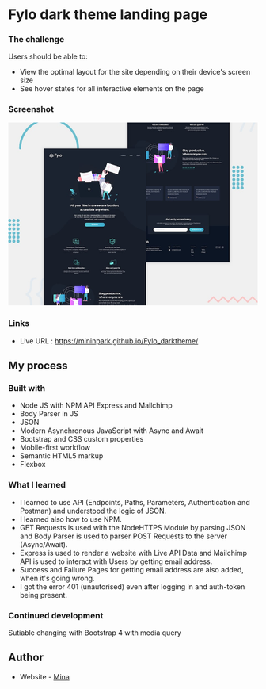 # Fylo dark theme landing page

### The challenge

Users should be able to:

- View the optimal layout for the site depending on their device's screen size
- See hover states for all interactive elements on the page

### Screenshot

![Design preview for the Fylo dark theme landing page challenge](./design/desktop-preview.jpg)

### Links

- Live URL : https://mininpark.github.io/Fylo_darktheme/

## My process

### Built with

- Node JS with NPM API Express and Mailchimp
- Body Parser in JS
- JSON
- Modern Asynchronous JavaScript with Async and Await
- Bootstrap and CSS custom properties
- Mobile-first workflow
- Semantic HTML5 markup
- Flexbox

### What I learned
- I learned to use API (Endpoints, Paths, Parameters, Authentication and Postman) and understood the logic of JSON.
- I learned also how to use NPM. 
- GET Requests is used with the NodeHTTPS Module by parsing JSON and Body Parser is used to parser POST Requests to the server (Async/Await).
- Express is used to render a website with Live API Data and Mailchimp API is used to interact with Users by getting email address. 
- Success and Failure Pages for getting email address are also added, when it's going wrong. 
- I got the error 401 (unautorised) even after logging in and auth-token being present. 

### Continued development

Sutiable changing with Bootstrap 4 with media query

## Author

- Website - [Mina](https://github.com/mininpark/)
